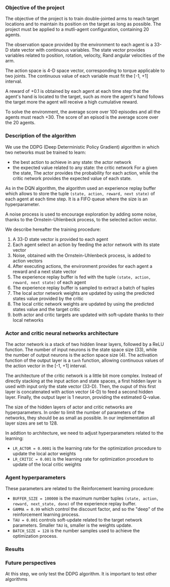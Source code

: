 ### Objective of the project

The objective of the project is to train double-jointed arms to reach target locations and to maintain its position on the target as long as possible. The project must be applied to a mutli-agent configuration, containing 20 agents.

The observation space provided by the environment to each agent is a 33-D state vector with continuous variables. The state vector provides variables related to position, rotation, velocity, Rand angular velocities of the arm.

The action space is 4-D space vector, corresponding to torque applicable to two joints. The continuous value of each variable must fit the [-1, +1] interval.

A reward of +0.1 is obtained by each agent at each time step that the agent's hand is located to the target, such as more the agent's hand follows the target more the agent will receive a high cumulative reward.

To solve the environment, the average score over 100 episodes and all the agents must reach +30. The score of an episod is the average score over the 20 agents. 

### Description of the algorithm
We use the DDPG (Deep Deterministic Policy Gradient) algorithm in which two networks must be trained to learn:
- the best action to achieve in any state: the actor network
- the expected value related to any state: the critic network
For a given the state, The actor provides the probability for each action, while the critic network provides the expected value of each state.

As in the DQN algorithm, the algorithm used an experience replay buffer which allows to store the tuple `(state, action, reward, next state)` of each agent at each time step. It is a FIFO queue where the size is an hyperparameter.

A noise process is used to encourage exploration by adding some noise, thanks to the Ornstein-Uhlenbeck process, to the selected action vector. 

We describe hereafter the training procedure:

1. A 33-D state vector is provided to each agent
2. Each agent select an action by feeding the actor network with its state vector
3. Noise, obtained with the Ornstein-Uhlenbeck process, is added to action vectors
4. After executing actions, the environment provides for each agent a reward and a next state vector
5. The experience replay buffer is fed with the tuple `(state, action, reward, next state)` of each agent
6. The experience replay buffer is sampled to extract a batch of tuples
7. The local actor network weights are updated by using the predicted states value provided by the critic
8. The local critic network weights are updated by using the predicted states value and the target critic
9. both actor and critic targets are updated with soft-update thanks to their local networks

### Actor and critic neural networks architecture

The actor network is a stack of two hidden linear layers, followed by a ReLU function. The number of input neurons is the state space size (33), while the number of output neurons is the action space size (4). The activation function of the output layer is a `tanh` function, allowing continuous values of the action vector in the [-1, +1] interval.

The architecture of the critic network is a little bit more complex. Instead of directly stacking at the input action and state spaces, a first hidden layer is used with input only the state vector (33-D). Then, the ouput of this first layer is concatenated with action vector (4-D) to feed a second hidden layer. Finally, the output layer is 1 neuron, providing the estimated Q-value.

The size of the hidden layers of actor and critic networks are hyperparameters. In order to limit the number of parameters of the networks, they should be as small as possible. In our implementation all layer sizes are set to 128.

In addtion to architecture, we need to adjust hyperparameters related to the learning: 
- `LR_ACTOR = 0.0001` is the learning rate for the optimization procedure to update the local actor weights
- `LR_CRITIC = 0.001` is the learning rate for optimization procedure to update of the local critic weights


### Agent hyperparameters

These parameters are related to the Reinforcement learning procedure:
- `BUFFER_SIZE = 100000` is the maximum number tuples `(state, action, reward, next_state, done)` of the experience replay buffer.
- `GAMMA = 0.99` which control the discount factor, and so the "deep" of the reinforcement learning process.
- `TAU = 0.001` controls soft-update related to the target network parameters. Smaller `TAU` is, smaller is the weights update.
- `BATCH_SIZE = 128` is the number samples used to achieve the optimization process. 

### Results


### Future perspectives

At this step, we only test the DDPG algorithm. It is important to test other algorithms 
